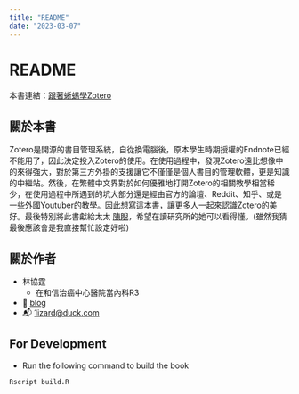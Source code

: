 ```yaml
---
title: "README"
date: "2023-03-07"
---
```


# README

本書連結：[跟著蜥蜴學Zotero](https://htlin222.github.io/lizard-on-zotero/)

## 關於本書
Zotero是開源的書目管理系統，自從換電腦後，原本學生時期授權的Endnote已經不能用了，因此決定投入Zotero的使用。在使用過程中，發現Zotero遠比想像中的來得強大，對於第三方外掛的支援讓它不僅僅是個人書目的管理軟體，更是知識的中繼站。然後，在繁體中文界對於如何優雅地打開Zotero的相關教學相當稀少，在使用過程中所遇到的坑大部分還是經由官方的論壇、Reddit、知乎、或是一些外國Youtuber的教學。因此想寫這本書，讓更多人一起來認識Zotero的美好。最後特別將此書獻給太太 [陳睨](https://www.facebook.com/caseychen1996)，希望在讀研究所的她可以看得懂。(雖然我猜最後應該會是我直接幫忙設定好啦)

## 關於作者
* 林協霆
	* 在和信治癌中心醫院當內科R3
* 🦎 [blog](https://htlin.site/)
* 📬 1izard@duck.com

## For Development
* Run the following command to build the book
```shell
Rscript build.R
```
